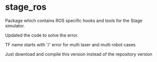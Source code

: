# stage_ros
Package which contains ROS specific hooks and tools for the Stage simulator.

Updated the code to solve the error.

TF name starts with '/' error for multi laser and multi robot cases

Just download and compile this version instead of the repository version
